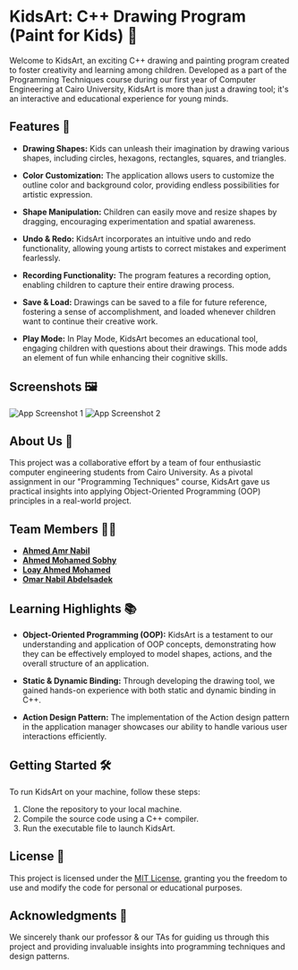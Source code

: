 # KidsArt: C++ Drawing Program (Paint for Kids) 🎨

Welcome to KidsArt, an exciting C++ drawing and painting program created to foster creativity and learning among children. Developed as a part of the Programming Techniques course during our first year of Computer Engineering at Cairo University, KidsArt is more than just a drawing tool; it's an interactive and educational experience for young minds.

## Features 🚀

- **Drawing Shapes:** Kids can unleash their imagination by drawing various shapes, including circles, hexagons, rectangles, squares, and triangles.

- **Color Customization:** The application allows users to customize the outline color and background color, providing endless possibilities for artistic expression.

- **Shape Manipulation:** Children can easily move and resize shapes by dragging, encouraging experimentation and spatial awareness.

- **Undo & Redo:** KidsArt incorporates an intuitive undo and redo functionality, allowing young artists to correct mistakes and experiment fearlessly.

- **Recording Functionality:** The program features a recording option, enabling children to capture their entire drawing process.

- **Save & Load:** Drawings can be saved to a file for future reference, fostering a sense of accomplishment, and loaded whenever children want to continue their creative work.

- **Play Mode:** In Play Mode, KidsArt becomes an educational tool, engaging children with questions about their drawings. This mode adds an element of fun while enhancing their cognitive skills.

## Screenshots 🖼️

![App Screenshot 1](https://i.imgur.com/0UWh32d.png)
![App Screenshot 2](https://i.imgur.com/LUqtXfJ.png)

## About Us 🙌

This project was a collaborative effort by a team of four enthusiastic computer engineering students from Cairo University. As a pivotal assignment in our "Programming Techniques" course, KidsArt gave us practical insights into applying Object-Oriented Programming (OOP) principles in a real-world project.

## Team Members 👩‍💻

- **[Ahmed Amr Nabil](https://github.com/AhmedAmrNabil )**
- **[Ahmed Mohamed Sobhy](https://github.com/AhmedSobhy01)**
- **[Loay Ahmed Mohamed](https://github.com/LoayAhmed304 )**
- **[Omar Nabil Abdelsadek](https://github.com/OmarNabil005)**

## Learning Highlights 📚

- **Object-Oriented Programming (OOP):** KidsArt is a testament to our understanding and application of OOP concepts, demonstrating how they can be effectively employed to model shapes, actions, and the overall structure of an application.

- **Static & Dynamic Binding:** Through developing the drawing tool, we gained hands-on experience with both static and dynamic binding in C++.

- **Action Design Pattern:** The implementation of the Action design pattern in the application manager showcases our ability to handle various user interactions efficiently.

## Getting Started 🛠️

To run KidsArt on your machine, follow these steps:

1. Clone the repository to your local machine.
2. Compile the source code using a C++ compiler.
3. Run the executable file to launch KidsArt.

## License 📝

This project is licensed under the [MIT License](LICENSE), granting you the freedom to use and modify the code for personal or educational purposes.

## Acknowledgments 🙏

We sincerely thank our professor & our TAs for guiding us through this project and providing invaluable insights into programming techniques and design patterns.
